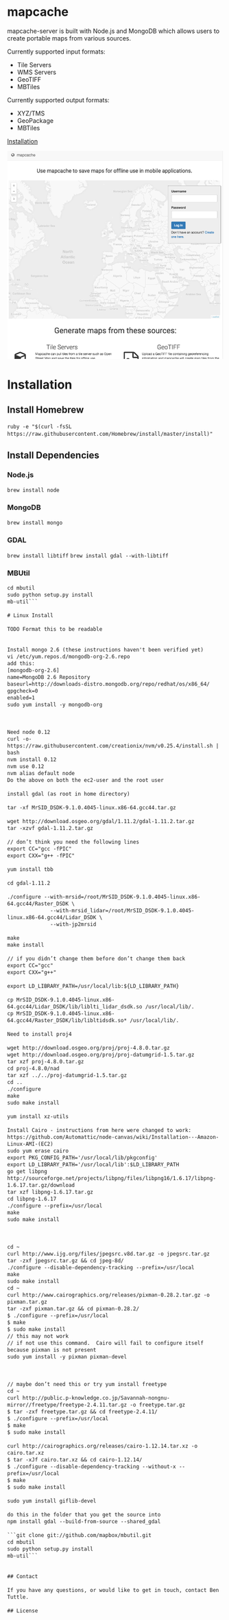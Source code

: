 mapcache
============

mapcache-server is built with Node.js and MongoDB which allows users to create portable maps from various sources.

Currently supported input formats:
* Tile Servers
* WMS Servers
* GeoTIFF
* MBTiles

Currently supported output formats:
* XYZ/TMS
* GeoPackage
* MBTiles

[Installation](#installation)

![mapcache](screenshots/mapcache.png)

# Installation

## Install Homebrew
```ruby -e "$(curl -fsSL https://raw.githubusercontent.com/Homebrew/install/master/install)"```

## Install Dependencies

### Node.js
```brew install node```

### MongoDB
```brew install mongo```

### GDAL
```brew install libtiff```
```brew install gdal --with-libtiff```

### MBUtil

```git clone git://github.com/mapbox/mbutil.git
cd mbutil
sudo python setup.py install
mb-util```

# Linux Install

TODO Format this to be readable


Install mongo 2.6 (these instructions haven't been verified yet)
vi /etc/yum.repos.d/mongodb-org-2.6.repo
add this:
[mongodb-org-2.6]
name=MongoDB 2.6 Repository
baseurl=http://downloads-distro.mongodb.org/repo/redhat/os/x86_64/
gpgcheck=0
enabled=1
sudo yum install -y mongodb-org



Need node 0.12
curl -o- https://raw.githubusercontent.com/creationix/nvm/v0.25.4/install.sh | bash
nvm install 0.12
nvm use 0.12
nvm alias default node
Do the above on both the ec2-user and the root user

install gdal (as root in home directory)

tar -xf MrSID_DSDK-9.1.0.4045-linux.x86-64.gcc44.tar.gz

wget http://download.osgeo.org/gdal/1.11.2/gdal-1.11.2.tar.gz
tar -xzvf gdal-1.11.2.tar.gz

// don’t think you need the following lines
export CC="gcc -fPIC"
export CXX="g++ -fPIC"

yum install tbb
 
cd gdal-1.11.2

./configure --with-mrsid=/root/MrSID_DSDK-9.1.0.4045-linux.x86-64.gcc44/Raster_DSDK \
              --with-mrsid_lidar=/root/MrSID_DSDK-9.1.0.4045-linux.x86-64.gcc44/Lidar_DSDK \
              --with-jp2mrsid

make
make install
 
// if you didn’t change them before don’t change them back
export CC="gcc"
export CXX="g++"
 
export LD_LIBRARY_PATH=/usr/local/lib:${LD_LIBRARY_PATH}

cp MrSID_DSDK-9.1.0.4045-linux.x86-64.gcc44/Lidar_DSDK/lib/liblti_lidar_dsdk.so /usr/local/lib/.
cp MrSID_DSDK-9.1.0.4045-linux.x86-64.gcc44/Raster_DSDK/lib/libltidsdk.so* /usr/local/lib/.

Need to install proj4

wget http://download.osgeo.org/proj/proj-4.8.0.tar.gz
wget http://download.osgeo.org/proj/proj-datumgrid-1.5.tar.gz
tar xzf proj-4.8.0.tar.gz
cd proj-4.8.0/nad
tar xzf ../../proj-datumgrid-1.5.tar.gz
cd ..
./configure
make
sudo make install

yum install xz-utils

Install Cairo - instructions from here were changed to work: https://github.com/Automattic/node-canvas/wiki/Installation---Amazon-Linux-AMI-(EC2)
sudo yum erase cairo
export PKG_CONFIG_PATH='/usr/local/lib/pkgconfig'  
export LD_LIBRARY_PATH='/usr/local/lib':$LD_LIBRARY_PATH
go get libpng http://sourceforge.net/projects/libpng/files/libpng16/1.6.17/libpng-1.6.17.tar.gz/download
tar xzf libpng-1.6.17.tar.gz
cd libpng-1.6.17
./configure --prefix=/usr/local
make
sudo make install



cd ~
curl http://www.ijg.org/files/jpegsrc.v8d.tar.gz -o jpegsrc.tar.gz
tar -zxf jpegsrc.tar.gz && cd jpeg-8d/
./configure --disable-dependency-tracking --prefix=/usr/local
make
sudo make install
cd ~
curl http://www.cairographics.org/releases/pixman-0.28.2.tar.gz -o pixman.tar.gz
tar -zxf pixman.tar.gz && cd pixman-0.28.2/  
$ ./configure --prefix=/usr/local
$ make
$ sudo make install
// this may not work
// if not use this command.  Cairo will fail to configure itself because pixman is not present
sudo yum install -y pixman pixman-devel



// maybe don’t need this or try yum install freetype
cd ~
curl http://public.p-knowledge.co.jp/Savannah-nongnu-mirror//freetype/freetype-2.4.11.tar.gz -o freetype.tar.gz
$ tar -zxf freetype.tar.gz && cd freetype-2.4.11/  
$ ./configure --prefix=/usr/local
$ make
$ sudo make install

curl http://cairographics.org/releases/cairo-1.12.14.tar.xz -o cairo.tar.xz  
$ tar -xJf cairo.tar.xz && cd cairo-1.12.14/  
$ ./configure --disable-dependency-tracking --without-x --prefix=/usr/local
$ make
$ sudo make install

sudo yum install giflib-devel

do this in the folder that you get the source into
npm install gdal --build-from-source --shared_gdal

```git clone git://github.com/mapbox/mbutil.git
cd mbutil
sudo python setup.py install
mb-util```


## Contact

If you have any questions, or would like to get in touch, contact Ben Tuttle.

## License
